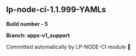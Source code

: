 ## lp-node-ci-1.1.999-YAMLs

**Build number - 5**

**Branch: apps-v1_support**

 Committed automatically by LP-NODE-CI module :rocket: